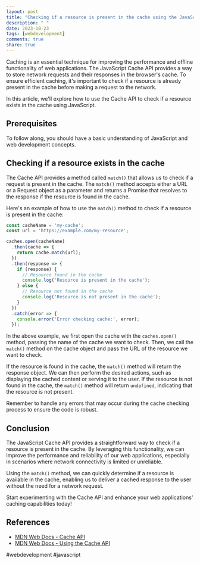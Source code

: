 ```yaml
---
layout: post
title: "Checking if a resource is present in the cache using the JavaScript Cache API"
description: " "
date: 2023-10-23
tags: [webdevelopment]
comments: true
share: true
---
```


Caching is an essential technique for improving the performance and offline functionality of web applications. The JavaScript Cache API provides a way to store network requests and their responses in the browser's cache. To ensure efficient caching, it's important to check if a resource is already present in the cache before making a request to the network.

In this article, we'll explore how to use the Cache API to check if a resource exists in the cache using JavaScript.

## Prerequisites
To follow along, you should have a basic understanding of JavaScript and web development concepts.

## Checking if a resource exists in the cache

The Cache API provides a method called `match()` that allows us to check if a request is present in the cache. The `match()` method accepts either a URL or a Request object as a parameter and returns a Promise that resolves to the response if the resource is found in the cache.

Here's an example of how to use the `match()` method to check if a resource is present in the cache:

```javascript
const cacheName = 'my-cache';
const url = 'https://example.com/my-resource';

caches.open(cacheName)
  .then(cache => {
    return cache.match(url);
  })
  .then(response => {
    if (response) {
      // Resource found in the cache
      console.log('Resource is present in the cache');
    } else {
      // Resource not found in the cache
      console.log('Resource is not present in the cache');
    }
  })
  .catch(error => {
    console.error('Error checking cache:', error);
  });
```

In the above example, we first open the cache with the `caches.open()` method, passing the name of the cache we want to check. Then, we call the `match()` method on the cache object and pass the URL of the resource we want to check.

If the resource is found in the cache, the `match()` method will return the response object. We can then perform the desired actions, such as displaying the cached content or serving it to the user. If the resource is not found in the cache, the `match()` method will return `undefined`, indicating that the resource is not present.

Remember to handle any errors that may occur during the cache checking process to ensure the code is robust.

## Conclusion
The JavaScript Cache API provides a straightforward way to check if a resource is present in the cache. By leveraging this functionality, we can improve the performance and reliability of our web applications, especially in scenarios where network connectivity is limited or unreliable.

Using the `match()` method, we can quickly determine if a resource is available in the cache, enabling us to deliver a cached response to the user without the need for a network request.

Start experimenting with the Cache API and enhance your web applications' caching capabilities today!

## References
- [MDN Web Docs - Cache API](https://developer.mozilla.org/en-US/docs/Web/API/Cache)
- [MDN Web Docs - Using the Cache API](https://developer.mozilla.org/en-US/docs/Web/API/Cache/Using_Cache_API)

#webdevelopment #javascript